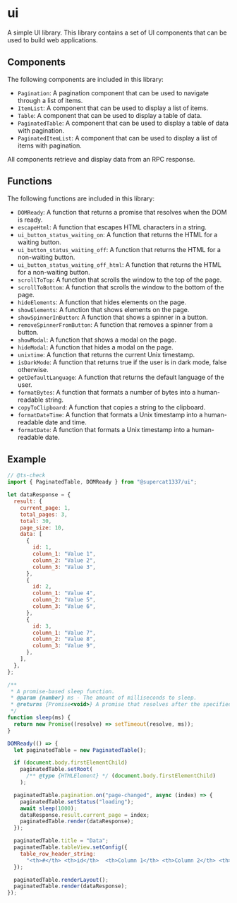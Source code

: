 # ui

A simple UI library. This library contains a set of UI components that can be used to build web applications.

## Components

The following components are included in this library:

*   `Pagination`: A pagination component that can be used to navigate through a list of items.
*   `ItemList`: A component that can be used to display a list of items.
*   `Table`: A component that can be used to display a table of data.
*   `PaginatedTable`: A component that can be used to display a table of data with pagination.
*   `PaginatedItemList`: A component that can be used to display a list of items with pagination.

All components retrieve and display data from an RPC response.

## Functions

The following functions are included in this library:

*   `DOMReady`: A function that returns a promise that resolves when the DOM is ready.
*   `escapeHtml`: A function that escapes HTML characters in a string.
*   `ui_button_status_waiting_on`: A function that returns the HTML for a waiting button.
*   `ui_button_status_waiting_off`: A function that returns the HTML for a non-waiting button.
*   `ui_button_status_waiting_off_html`: A function that returns the HTML for a non-waiting button.
*   `scrollToTop`: A function that scrolls the window to the top of the page.
*   `scrollToBottom`: A function that scrolls the window to the bottom of the page.
*   `hideElements`: A function that hides elements on the page.
*   `showElements`: A function that shows elements on the page.
*   `showSpinnerInButton`: A function that shows a spinner in a button.
*   `removeSpinnerFromButton`: A function that removes a spinner from a button.
*   `showModal`: A function that shows a modal on the page.
*   `hideModal`: A function that hides a modal on the page.
*   `unixtime`: A function that returns the current Unix timestamp.
*   `isDarkMode`: A function that returns true if the user is in dark mode, false otherwise.
*   `getDefaultLanguage`: A function that returns the default language of the user.
*   `formatBytes`: A function that formats a number of bytes into a human-readable string.
*   `copyToClipboard`: A function that copies a string to the clipboard.
*   `formatDateTime`: A function that formats a Unix timestamp into a human-readable date and time.
*   `formatDate`: A function that formats a Unix timestamp into a human-readable date.

## Example

```js
// @ts-check
import { PaginatedTable, DOMReady } from "@supercat1337/ui";

let dataResponse = {
  result: {
    current_page: 1,
    total_pages: 3,
    total: 30,
    page_size: 10,
    data: [
      {
        id: 1,
        column_1: "Value 1",
        column_2: "Value 2",
        column_3: "Value 3",
      },
      {
        id: 2,
        column_1: "Value 4",
        column_2: "Value 5",
        column_3: "Value 6",
      },
      {
        id: 3,
        column_1: "Value 7",
        column_2: "Value 8",
        column_3: "Value 9",
      },
    ],
  },
};

/**
 * A promise-based sleep function.
 * @param {number} ms - The amount of milliseconds to sleep.
 * @returns {Promise<void>} A promise that resolves after the specified amount of milliseconds.
 */
function sleep(ms) {
  return new Promise((resolve) => setTimeout(resolve, ms));
}

DOMReady(() => {
  let paginatedTable = new PaginatedTable();

  if (document.body.firstElementChild)
    paginatedTable.setRoot(
      /** @type {HTMLElement} */ (document.body.firstElementChild)
    );

  paginatedTable.pagination.on("page-changed", async (index) => {
    paginatedTable.setStatus("loading");
    await sleep(1000);
    dataResponse.result.current_page = index;
    paginatedTable.render(dataResponse);
  });

  paginatedTable.title = "Data";
  paginatedTable.tableView.setConfig({
    table_row_header_string:
      "<th>#</th> <th>id</th>  <th>Column 1</th> <th>Column 2</th> <th>Column 3</th>",
  });

  paginatedTable.renderLayout();
  paginatedTable.render(dataResponse);
});

```